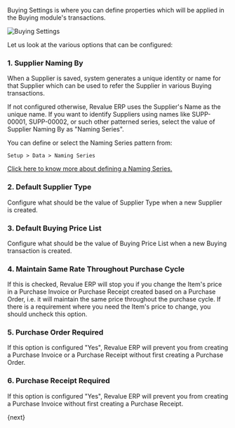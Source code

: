 Buying Settings is where you can define properties which will be applied in the Buying module's transactions. 

![Buying Settings]({{docs_base_url}}/assets/img/buying/buying-settings.png)

Let us look at the various options that can be configured:

### 1. Supplier Naming By

When a Supplier is saved, system generates a unique identity or name for that Supplier which can be used to refer the Supplier in various Buying transactions.

If not configured otherwise, Revalue ERP uses the Supplier's Name as the unique name. If you want to identify Suppliers using names like SUPP-00001, SUPP-00002, or such other patterned series, select the value of Supplier Naming By as "Naming Series".

You can define or select the Naming Series pattern from:

`Setup > Data > Naming Series`

[Click here to know more about defining a Naming Series.]({{docs_base_url}}/user/manual/en/setting-up/settings/naming-series.html)

### 2. Default Supplier Type

Configure what should be the value of Supplier Type when a new Supplier is created.

### 3. Default Buying Price List

Configure what should be the value of Buying Price List when a new Buying transaction is created.

### 4. Maintain Same Rate Throughout Purchase Cycle

If this is checked, Revalue ERP will stop you if you change the Item's price in a Purchase Invoice or Purchase Receipt created based on a Purchase Order, i.e. it will maintain the same price throughout the purchase cycle. If there is a requirement where you need the Item's price to change, you should uncheck this option.

### 5. Purchase Order Required

If this option is configured "Yes", Revalue ERP will prevent you from creating a Purchase Invoice or a Purchase Receipt without first creating a Purchase Order.

### 6. Purchase Receipt Required

If this option is configured "Yes", Revalue ERP will prevent you from creating a Purchase Invoice without first creating a Purchase Receipt.

{next}

